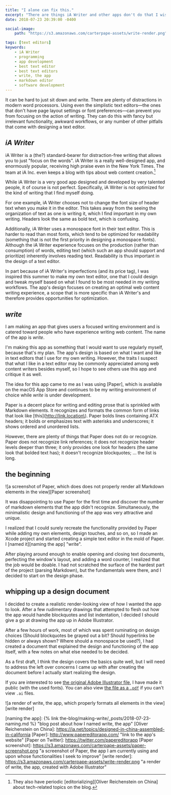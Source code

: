 ```yaml
---
title: "I alone can fix this."
excerpt: "There are things iA Writer and other apps don't do that I wish they would, so here's a first draft of a design solution."
date: 2018-07-23 20:39:00 -0400

social-image:
    path: "https://s3.amazonaws.com/carterpape-assets/write-render.png"

tags: [text editors]
keywords:
    - iA Writer
    - programming
    - app development
    - best text editor
    - best text editors
    - write, the app
    - markdown editor
    - software development
---
```


It can be hard to just sit down and write. There are plenty of distractions in modern word processors. Using even the simplistic text editors—the ones that don't have page layout settings or font preferences—can prevent you from focusing on the action of writing. They can do this with fancy but irrelevant functionality, awkward workflows, or any number of other pitfalls that come with designing a text editor.

## *iA Writer*

iA Writer is a (the?) standard-bearer for distraction-free writing that allows you to just "focus on the words". iA Writer is a really well-designed app, and enormously popular, receiving high praise even in the New York Times. The team at iA Inc. even keeps a blog with tips about web content creation.[^CHINA]

While iA Writer is a very good app designed and developed by very talented people, it of course is not perfect. Specifically, iA Writer is not optimized for the kind of writing that I find myself doing.

For one example, iA Writer chooses not to change the font size of header text when you make it in the editor. This takes away from the seeing the organization of text as one is writing it, which I find important in my own writing. Headers look the same as bold text, which is confusing.

Additionally, iA Writer uses a monospace font in their text editor. This is harder to read than most fonts, which tend to be optimized for readability (something that is not the first priority in designing a monospace fonts). Although the iA Writer experience focuses on the production (rather than consumption) of words, editing text (which such an app should support and prioritize) inherently involves reading text. Readability is thus important in the design of a text editor.

In part because of iA Writer's imperfections (and its price tag), I was inspired this summer to make my own text editor, one that I could design and tweak myself based on what I found to be most needed in my writing workflows. The app's design focuses on creating an optimal web content writing experience, a scope that is more specific than iA Writer's and therefore provides opportunities for optimization.

## *write*

I am making an app that gives users a focused writing environment and is catered toward people who have experience writing web content. The name of the app is *write*.

I'm making this app as something that I would want to use regularly myself, because that's my plan. The app's design is based on what I want and like in text editors that I use for my own writing. However, the traits I suspect that what I like in a text editor may be commonly appreciated among web content writers besides myself, so I hope to see others use this app and critique it as well.

The idea for this app came to me as I was using [Paper], which is available on the macOS App Store and continues to be my writing environment of choice while *write* is under development.

Paper is a decent place for writing and editing prose that is sprinkled with Markdown elements. It recognizes and formats the common form of links that look like \[this\]\(http://link.location\). Paper bolds lines containing ATX headers; it bolds or emphasizes text with asterisks and underscores; it shows ordered and unordered lists.

However, there are plenty of things that Paper does not do or recognize. Paper does not recognize link references; it does not recognize header levels deeper than three; it only provides one look for headers (the same look that bolded text has); it doesn't recognize blockquotes; … the list is long.

## the beginning

![a screenshot of Paper, which does does not properly render all Markdown elements in the view][Paper screenshot]

It was disappointing to use Paper for the first time and discover the number of markdown elements that the app didn't recognize. Simultaneously, the minimalistic design and functioning of the app was very attractive and unique.

I realized that I could surely recreate the functionality provided by Paper while adding my own elements, design touches, and so on, so I made an Xcode project and started creating a simple text editor in the mold of Paper. I [named it][naming the app] "write".

After playing around enough to enable opening and closing text documents, perfecting the window's layout, and adding a word counter, I realized that the job would be doable. I had not scratched the surface of the hardest part of the project (parsing Markdown), but the fundamentals were there, and I decided to start on the design phase.

## whipping up a design document

I decided to create a realistic render-looking view of how I wanted the app to look. After a few rudimentary drawings that attempted to flesh out how the app would handle blockquotes and list indentation, I decided I should give a go at drawing the app up in Adobe Illustrator.

After a few hours of work, most of which was spent ruminating on design choices (Should blockquotes be grayed out a bit? Should hyperlinks be hidden or always shown? Where should a monospace be used?), I had created a document that explained the design and functioning of the app itself, with a few notes on what else needed to be decided.

As a first draft, I think the design covers the basics quite well, but I will need to address the left over concerns I came up with after creating the document before I actually start realizing the design.

If you are interested to see [the original Adobe Illustrator file][design in ai], I have made it public (with the used fonts). You can also view [the file as a `.pdf`][design in pdf] if you can't view `.ai` files.

![a render of write, the app, which properly formats all elements in the view][write render]


[^CHINA]: They also have periodic [editorializing][Oliver Reichenstein on China] about tech-related topics on the blog.

[design in ai]: https://s3.amazonaws.com/carterpape-assets/how+the+app+will+look.zip "direct download of the original .ai file and related assets"
[design in pdf]: https://s3.amazonaws.com/carterpape-assets/how+the+app+will+look.pdf "direct download of a .pdf version of the write app rendering"
[naming the app]: {% link the-blog/making-write/_posts/2018-07-23-naming.md %} "blog post about how I named write, the app"
[Oliver Reichenstein on China]: https://ia.net/topics/designed-in-china-assembled-in-california
[Paper]: http://www.papereditorapp.com/ "link to the app's website"
[Paper on Twitter]: https://twitter.com/papereditorapp
[Paper screenshot]: https://s3.amazonaws.com/carterpape-assets/paper-screenshot.png "a screenshot of Paper, the app I am currently using and upon whose functionalities I seek to improve"
[write render]: https://s3.amazonaws.com/carterpape-assets/write-render.png "a render of write, the app, created with Adobe Illustrator"